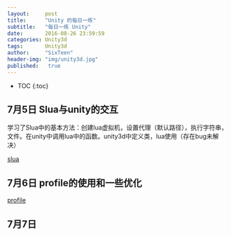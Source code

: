 ```yaml
---
layout:     post
title:      "Unity 的每日一练"
subtitle:   "每日一练 Unity"
date:       2016-08-26 23:59:59
categories: Unity3d
tags:       Unity3d
author:     "SixTeen"
header-img: "img/unity3d.jpg"
published:   true
---
```


* TOC
{:toc}

## 7月5日 Slua与unity的交互

学习了Slua中的基本方法：创建lua虚拟机，设置代理（默认路径），执行字符串，文件。在unity中调用lua中的函数。unity3d中定义类，lua使用（存在bug未解决）

[slua](/lua/lua_3)

## 7月6日 profile的使用和一些优化

[profile](/unity3d/unity3d_profile_improvement)

## 7月7日